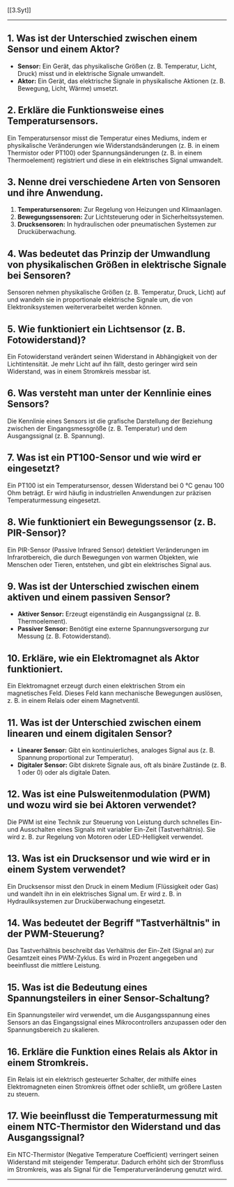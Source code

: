 [[3.Syt]]
____
## 1. Was ist der Unterschied zwischen einem Sensor und einem Aktor?
- **Sensor:** Ein Gerät, das physikalische Größen (z. B. Temperatur, Licht, Druck) misst und in elektrische Signale umwandelt.  
- **Aktor:** Ein Gerät, das elektrische Signale in physikalische Aktionen (z. B. Bewegung, Licht, Wärme) umsetzt.

## 2. Erkläre die Funktionsweise eines Temperatursensors.
Ein Temperatursensor misst die Temperatur eines Mediums, indem er physikalische Veränderungen wie Widerstandsänderungen (z. B. in einem Thermistor oder PT100) oder Spannungsänderungen (z. B. in einem Thermoelement) registriert und diese in ein elektrisches Signal umwandelt.

## 3. Nenne drei verschiedene Arten von Sensoren und ihre Anwendung.
1. **Temperatursensoren:** Zur Regelung von Heizungen und Klimaanlagen.  
2. **Bewegungssensoren:** Zur Lichtsteuerung oder in Sicherheitssystemen.  
3. **Drucksensoren:** In hydraulischen oder pneumatischen Systemen zur Drucküberwachung.

## 4. Was bedeutet das Prinzip der Umwandlung von physikalischen Größen in elektrische Signale bei Sensoren?
Sensoren nehmen physikalische Größen (z. B. Temperatur, Druck, Licht) auf und wandeln sie in proportionale elektrische Signale um, die von Elektroniksystemen weiterverarbeitet werden können.

## 5. Wie funktioniert ein Lichtsensor (z. B. Fotowiderstand)?
Ein Fotowiderstand verändert seinen Widerstand in Abhängigkeit von der Lichtintensität. Je mehr Licht auf ihn fällt, desto geringer wird sein Widerstand, was in einem Stromkreis messbar ist.

## 6. Was versteht man unter der Kennlinie eines Sensors?
Die Kennlinie eines Sensors ist die grafische Darstellung der Beziehung zwischen der Eingangsmessgröße (z. B. Temperatur) und dem Ausgangssignal (z. B. Spannung).

## 7. Was ist ein PT100-Sensor und wie wird er eingesetzt?
Ein PT100 ist ein Temperatursensor, dessen Widerstand bei 0 °C genau 100 Ohm beträgt. Er wird häufig in industriellen Anwendungen zur präzisen Temperaturmessung eingesetzt.

## 8. Wie funktioniert ein Bewegungssensor (z. B. PIR-Sensor)?
Ein PIR-Sensor (Passive Infrared Sensor) detektiert Veränderungen im Infrarotbereich, die durch Bewegungen von warmen Objekten, wie Menschen oder Tieren, entstehen, und gibt ein elektrisches Signal aus.

## 9. Was ist der Unterschied zwischen einem aktiven und einem passiven Sensor?
- **Aktiver Sensor:** Erzeugt eigenständig ein Ausgangssignal (z. B. Thermoelement).  
- **Passiver Sensor:** Benötigt eine externe Spannungsversorgung zur Messung (z. B. Fotowiderstand).

## 10. Erkläre, wie ein Elektromagnet als Aktor funktioniert.
Ein Elektromagnet erzeugt durch einen elektrischen Strom ein magnetisches Feld. Dieses Feld kann mechanische Bewegungen auslösen, z. B. in einem Relais oder einem Magnetventil.

## 11. Was ist der Unterschied zwischen einem linearen und einem digitalen Sensor?
- **Linearer Sensor:** Gibt ein kontinuierliches, analoges Signal aus (z. B. Spannung proportional zur Temperatur).  
- **Digitaler Sensor:** Gibt diskrete Signale aus, oft als binäre Zustände (z. B. 1 oder 0) oder als digitale Daten.

## 12. Was ist eine Pulsweitenmodulation (PWM) und wozu wird sie bei Aktoren verwendet?
Die PWM ist eine Technik zur Steuerung von Leistung durch schnelles Ein- und Ausschalten eines Signals mit variabler Ein-Zeit (Tastverhältnis). Sie wird z. B. zur Regelung von Motoren oder LED-Helligkeit verwendet.

## 13. Was ist ein Drucksensor und wie wird er in einem System verwendet?
Ein Drucksensor misst den Druck in einem Medium (Flüssigkeit oder Gas) und wandelt ihn in ein elektrisches Signal um. Er wird z. B. in Hydrauliksystemen zur Drucküberwachung eingesetzt.

## 14. Was bedeutet der Begriff "Tastverhältnis" in der PWM-Steuerung?
Das Tastverhältnis beschreibt das Verhältnis der Ein-Zeit (Signal an) zur Gesamtzeit eines PWM-Zyklus. Es wird in Prozent angegeben und beeinflusst die mittlere Leistung.

## 15. Was ist die Bedeutung eines Spannungsteilers in einer Sensor-Schaltung?
Ein Spannungsteiler wird verwendet, um die Ausgangsspannung eines Sensors an das Eingangssignal eines Mikrocontrollers anzupassen oder den Spannungsbereich zu skalieren.

## 16. Erkläre die Funktion eines Relais als Aktor in einem Stromkreis.
Ein Relais ist ein elektrisch gesteuerter Schalter, der mithilfe eines Elektromagneten einen Stromkreis öffnet oder schließt, um größere Lasten zu steuern.

## 17. Wie beeinflusst die Temperaturmessung mit einem NTC-Thermistor den Widerstand und das Ausgangssignal?
Ein NTC-Thermistor (Negative Temperature Coefficient) verringert seinen Widerstand mit steigender Temperatur. Dadurch erhöht sich der Stromfluss im Stromkreis, was als Signal für die Temperaturveränderung genutzt wird.

---

